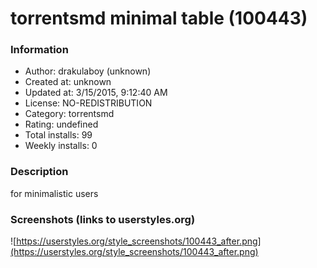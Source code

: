 # torrentsmd minimal table (100443)

### Information
- Author: drakulaboy (unknown)
- Created at: unknown
- Updated at: 3/15/2015, 9:12:40 AM
- License: NO-REDISTRIBUTION
- Category: torrentsmd
- Rating: undefined
- Total installs: 99
- Weekly installs: 0


### Description
for minimalistic users


### Screenshots (links to userstyles.org)
![https://userstyles.org/style_screenshots/100443_after.png](https://userstyles.org/style_screenshots/100443_after.png)


